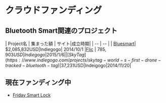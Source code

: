# クラウドファンディング

## Bluetooth Smart関連のプロジェクト
| Project名 | 集まった額 | サイト|成立時期|
| -- | -- |
| [Bluesmart](https://www.indiegogo.com/projects/bluesmart-world-s-first-smart-connected-carry-on)| $2,085,832USD|Indiegogo| 2014/10/1
|[Flic](https://www.indiegogo.com/projects/flic-the-wireless-smart-button) | $785,903USD |Indiegogo|2015/1/6|
|[SkyTag](https://www.indiegogo.com/projects/skytag-world-s-first-drone-tracked-bluetooth-tag)|$37,231USD|Indeigogo|2014/11/20|


## 現在ファンディング中
* [Friday Smart Lock](https://www.indiegogo.com/projects/friday-smart-lock)
